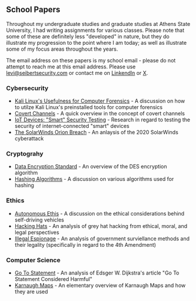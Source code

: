 ## School Papers

Throughout my undergraduate studies and graduate studies at Athens State University, I had writing assignments for various classes.  Please note that some of these are definitely less "developed" in nature, but they do illustrate my progression to the point where I am today; as well as illustrate some of my focus areas throughout the years.  

The email address on these papers is my school email - please do not attempt to reach me at this email address.  Please use [levi@seibertsecurity.com](mailto:levi@seibertsecurity.com) or contact me on [LinkendIn](https://www.linkedin.com/in/leviseibert/) or [X](https://x.com/seibertsecurity).

### Cybersecurity
- [Kali Linux's Usefulness for Computer Forensics](https://github.com/leviseibert/Technical-Papers/blob/master/Kali_Linuxs_Usefulness_for_Computer_Forensics.pdf) - A discussion on how to utilze Kali Linux's preinstalled tools for computer forensics
- [Covert Channels](https://github.com/leviseibert/Technical-Papers/blob/master/Covert_Channels.pdf) - A quick overview in the concept of covert channels
- [IoT Devices: "Smart" Security Testing](https://github.com/leviseibert/Technical-Papers/blob/master/IoT_Devices_Smart_Security_Testing.pdf) - Research in regard to testing the security of internet-connected "smart" devices
- [The SolarWinds Orion Breach](https://github.com/leviseibert/Technical-Papers/blob/master/The_SolarWinds_Orion_Breach.pdf) - An anlaysis of the 2020 SolarWinds cyberattack

### Cryptograhy
- [Data Encryption Standard](https://github.com/leviseibert/Technical-Papers/blob/master/Data_Encryption_Standard.pdf) - An overview of the DES encryption algorithm
- [Hashing Algorithms](https://github.com/leviseibert/Technical-Papers/blob/master/Hashing_Algorithms.pdf) - A discussion on various algorithms used for hashing

### Ethics
- [Autonomous Ethis](https://github.com/leviseibert/Technical-Papers/blob/master/Autonomous_Ethics.pdf) - A discussion on the ethical considerations behind self-driving vehicles
- [Hacking Hats](https://github.com/leviseibert/Technical-Papers/blob/master/Data_Encryption_Standard.pdf) - An analysis of grey hat hacking from ethical, moral, and legal perspectives
- [Illegal Espionage](https://github.com/leviseibert/Technical-Papers/blob/master/Illegal_Espionage.pdf) - An analysis of government surviellance methods and their legality (specifically in regard to the 4th Amendment)

### Computer Science
- [Go To Statement](https://github.com/leviseibert/Technical-Papers/blob/master/Data_Encryption_Standard.pdf) - An analysis of Edsger W. Dijkstra's article "Go To Statement Considered Harmful"
- [Karnaugh Maps](https://github.com/leviseibert/Technical-Papers/blob/master/Karnaugh_Maps.pdf) - An elementary overview of Karnaugh Maps and how they are used

